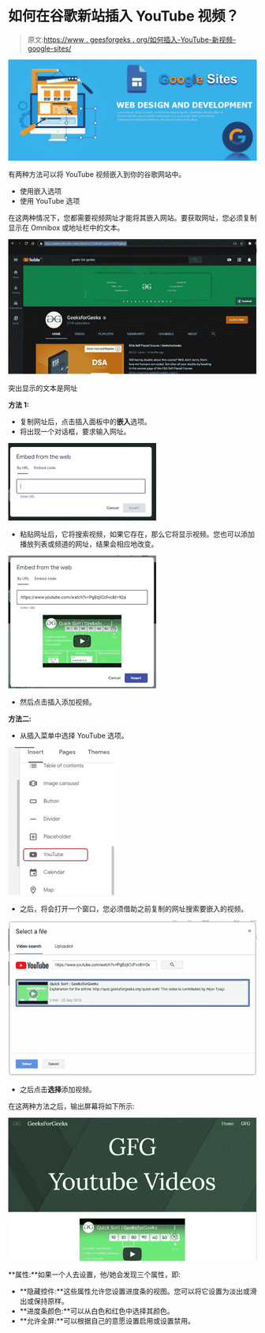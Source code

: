 # 如何在谷歌新站插入 YouTube 视频？

> 原文:[https://www . geesforgeks . org/如何插入-YouTube-新视频-google-sites/](https://www.geeksforgeeks.org/how-to-insert-youtube-video-in-new-google-sites/)

![](img/f0cc3d82f889693de178f574498200f6.png)

有两种方法可以将 YouTube 视频嵌入到你的谷歌网站中。

*   使用嵌入选项
*   使用 YouTube 选项

在这两种情况下，您都需要视频网址才能将其嵌入网站。要获取网址，您必须复制显示在 Omnibox 或地址栏中的文本。

![](img/0b389aabbe48cfb4ec76ca26a5bbb7b3.png)

突出显示的文本是网址

**方法 1:**

*   复制网址后，点击插入面板中的**嵌入**选项。
*   将出现一个对话框，要求输入网址。

![](img/2871fc1bea052aad296d5b36ae3d0eb4.png)

*   粘贴网址后，它将搜索视频，如果它存在，那么它将显示视频。您也可以添加播放列表或频道的网址，结果会相应地改变。

![](img/af8bb79e0561e8b15386559b170d9717.png)

*   然后点击插入添加视频。

**方法二:**

*   从插入菜单中选择 YouTube 选项。

![](img/064ba179f7edd1dde19355b502e0e2ca.png)

*   之后，将会打开一个窗口，您必须借助之前复制的网址搜索要嵌入的视频。

![](img/d7a4e559496eb7558a968efad7d19050.png)

*   之后点击**选择**添加视频。

在这两种方法之后，输出屏幕将如下所示:

![](img/677226d48b6d5d96840d1b9efc2c0d27.png)

**属性:**如果一个人去设置，他/她会发现三个属性，即:

*   **隐藏控件:**这些属性允许您设置进度条的视图。您可以将它设置为淡出或滑出或保持原样。
*   **进度条颜色:**可以从白色和红色中选择其颜色。
*   **允许全屏:**可以根据自己的意愿设置启用或设置禁用。